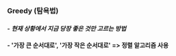 ### Greedy (탐욕법)
#### - ***현재 상황에서 지금 당장 좋은 것만 고르는 방법***
#### - '가장 큰 순서대로', '가장 작은 순서대로' => 정렬 알고리즘 사용